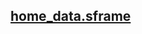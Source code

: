 ## [home_data.sframe](https://drive.google.com/drive/folders/1-f9qolJYOHKbCmsxeFCLwyOYS8UOJsU_?usp=sharing)

